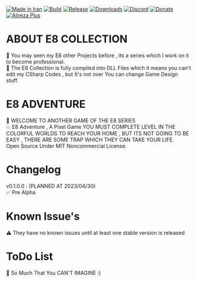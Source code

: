 [![Made in Iran](https://img.shields.io/badge/made_in-iran-ffd700.svg?labelColor=0057b7)](https://github.com/AlirezaPlusOfficial)
[![Build](https://img.shields.io/github/actions/workflow/status/AlirezaPlusOfficial/E8Adventure/main.yml?branch=master)](https://github.com/AlirezaPlusOfficial/E8Adventure/actions)
[![Release](https://img.shields.io/github/release/AlirezaPlusOfficial/E8Adventure.svg)](https://github.com/AlirezaPlusOfficial/E8Adventure/releases)
[![Downloads](https://img.shields.io/github/downloads/AlirezaPlusOfficial/E8Adventure/total.svg)](https://github.com/AlirezaPlusOfficial/E8Adventure/releases)
[![Discord](https://img.shields.io/discord/796410664460877865?label=discord)](https://discord.gg/tUa4V9S3MF)
[![Donate](https://img.shields.io/badge/donate-$$$-8a2be2.svg)](#)
[![Alireza Plus](https://img.shields.io/badge/Alireza-Plus-e4181c.svg?labelColor=0000ff)](#)

# ABOUT E8 COLLECTION
🔴 You may seen my E8 other Projects before , its a series which I work on it to become professional.
<br>
🔴 The E8 Collection is fully compiled into DLL Files which it means you can't edit my CSharp Codes , but It's not over You can change Game Design stuff.
# E8 ADVENTURE
🙂 WELCOME TO ANOTHER GAME OF THE E8 SERIES
<br>
💥 E8 Adventure , A Pixel Game YOU MUST COMPLETE  LEVEL IN THE COLORFUL WORLDS TO REACH YOUR HOME , BUT ITS NOT GOING TO BE EASY , THERE ARE SOME TRAP WHICH THEY CAN TAKE YOUR LIFE.
<br>
Open Source Under MIT Noncommercial License.
# Changelog
v0.1.0.0 : (PLANNED AT 2023/04/30) <br>
✅ Pre Alpha
# Known Issue's
⚠ They have no known issues until at least one stable version is released
# ToDo List
💢 So Much That You CAN'T IMAGINE :)
